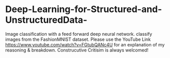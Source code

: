 # Deep-Learning-for-Structured-and-UnstructuredData-
Image classification with a feed forward deep neural network. classify images from the FashionMNIST dataset.  Please use the YouTube Link https://www.youtube.com/watch?v=FGtubQANc4U for an explanation of my reasoning &amp; breakdown. Construcutive Critisim is always welcomed!
